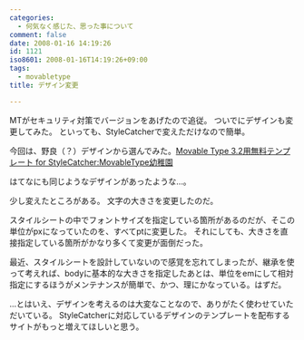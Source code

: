 ```yaml
---
categories:
  - 何気なく感じた、思った事について
comment: false
date: 2008-01-16 14:19:26
id: 1121
iso8601: 2008-01-16T14:19:26+09:00
tags:
  - movabletype
title: デザイン変更

---
```


MTがセキュリティ対策でバージョンをあげたので追従。
ついでにデザインも変更してみた。
といっても、StyleCatcherで変えただけなので簡単。

今回は、野良（？）デザインから選んでみた。<a href="http://syoboi.com/MovableType.html">Movable Type 3.2用無料テンプレート for StyleCatcher:MovableType幼稚園</a>

はてなにも同じようなデザインがあったような…。

少し変えたところがある。
文字の大きさを変更したのだ。

スタイルシートの中でフォントサイズを指定している箇所があるのだが、そこの単位がpxになっていたのを、すべてptに変更した。
それにしても、大きさを直接指定している箇所がかなり多くて変更が面倒だった。

最近、スタイルシートを設計していないので感覚を忘れてしまったが、継承を使って考えれば、bodyに基本的な大きさを指定したあとは、単位をemにして相対指定にするほうがメンテナンスが簡単で、かつ、理にかなっている。はずだ。

…とはいえ、デザインを考えるのは大変なことなので、ありがたく使わせていただいている。
StyleCatcherに対応しているデザインのテンプレートを配布するサイトがもっと増えてほしいと思う。
